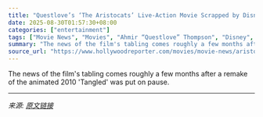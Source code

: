 ```yaml
---
title: "Questlove’s ‘The Aristocats’ Live-Action Movie Scrapped by Disney"
date: 2025-08-30T01:57:30+08:00
categories: ["entertainment"]
tags: ["Movie News", "Movies", "Ahmir “Questlove” Thompson", "Disney", "Questlove"]
summary: "The news of the film's tabling comes roughly a few months after a remake of the animated 2010 'Tangled' was put on pause."
source_url: "https://www.hollywoodreporter.com/movies/movie-news/aristocats-live-action-movie-scrapped-disney-questlove-1236357446/"
---
```


The news of the film's tabling comes roughly a few months after a remake of the animated 2010 'Tangled' was put on pause.

---

*来源: [原文链接](https://www.hollywoodreporter.com/movies/movie-news/aristocats-live-action-movie-scrapped-disney-questlove-1236357446/)*

